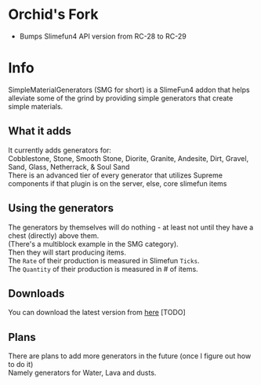 # Orchid's Fork

- Bumps Slimefun4 API version from RC-28 to RC-29

# Info
SimpleMaterialGenerators (SMG for short) is a SlimeFun4 addon that helps alleviate some of the grind by providing simple generators that create simple materials.<br>

## What it adds
It currently adds generators for:<br>
Cobblestone, Stone, Smooth Stone, Diorite, Granite, Andesite, Dirt, Gravel, Sand, Glass, Netherrack, & Soul Sand<br>
There is an advanced tier of every generator that utilizes Supreme components if that plugin is on the server, else, core slimefun items<br>

## Using the generators
The generators by themselves will do nothing - at least not until they have a chest (directly) above them.<br>
(There's a multiblock example in the SMG category).<br>
Then they will start producing items.<br>
The `Rate` of their production is measured in Slimefun `Ticks`.<br>
The `Quantity` of their production is measured in # of items.<br>

## Downloads
You can download the latest version from [here]() [TODO]<br>

## Plans
There are plans to add more generators in the future (once I figure out how to do it)<br>
Namely generators for Water, Lava and dusts.<br>
